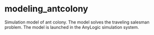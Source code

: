 # modeling_antcolony
Simulation model of ant colony. The model solves the traveling salesman problem. The model is launched in the AnyLogic simulation system.
